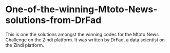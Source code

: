 # One-of-the-winning-Mtoto-News-solutions-from-DrFad
This is one the solutions amongst the winning codes for the Mtoto News Challenge on the Zindi platform. It was written by DrFad, a data scientist on the Zindi platform.
